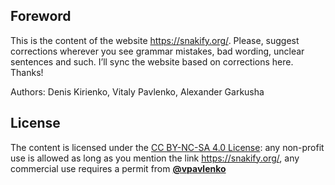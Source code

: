 Foreword
---

This is the content of the website https://snakify.org/. Please, suggest corrections wherever you see grammar mistakes, bad wording, unclear sentences and such. I’ll sync the website based on corrections here. Thanks!

Authors: Denis Kirienko, Vitaly Pavlenko, Alexander Garkusha

License
---

The content is licensed under the [CC BY-NC-SA 4.0 License](https://creativecommons.org/licenses/by-nc-sa/4.0/): any non-profit use is allowed as long as you mention the link https://snakify.org/, any commercial use requires a permit from [**@vpavlenko**](https://github.com/vpavlenko/)
